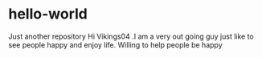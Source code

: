 # hello-world
Just another repository
Hi Vikings04 .I am a very out going guy just like to see people happy and enjoy life. Willing to help people be happy 
